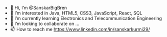 - 👋 Hi, I’m @SanskarBigBren
- 👀 I’m interested in Java, HTML5, CSS3, JavaScript, React, SQL
- 🌱 I’m currently learning Electronics and Telecommunication Engineering
- 💞️ I’m looking to collaborate on ...
- 📫 How to reach me https://www.linkedin.com/in/sanskarkurmi29/

<!---
SanskarBigBren/SanskarBigBren is a ✨ special ✨ repository because its `README.md` (this file) appears on your GitHub profile.
You can click the Preview link to take a look at your changes.
--->
